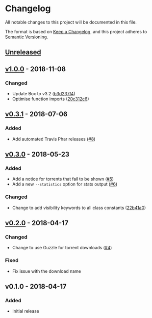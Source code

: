 # Changelog

All notable changes to this project will be documented in this file.

The format is based on [Keep a Changelog](https://keepachangelog.com), and this project adheres to [Semantic Versioning](https://semver.org).

## [Unreleased]

## [v1.0.0] - 2018-11-08

### Changed
- Update Box to v3.2 ([b3d237f4](https://github.com/pxgamer/trakt-to-yts/commit/b3d237f477f344024faa4691a3433c9438be3e1d))
- Optimise function imports ([20c312c6](https://github.com/pxgamer/trakt-to-yts/commit/20c312c698eb157c99eec2678a80d93ebbfe143a))

## [v0.3.1] - 2018-07-06

### Added
- Add automated Travis Phar releases ([#8](https://github.com/pxgamer/trakt-to-yts/issues/8))

## [v0.3.0] - 2018-05-23

### Added
- Add a notice for torrents that fail to be shown ([#5](https://github.com/pxgamer/trakt-to-yts/issues/5))
- Add a new `--statistics` option for stats output ([#6](https://github.com/pxgamer/trakt-to-yts/issues/6))

### Changed
- Change to add visibility keywords to all class constants ([22b41a0](https://github.com/pxgamer/trakt-to-yts/commit/22b41a0f017b60a0bc59bf11c2415d24a4f8c003))

## [v0.2.0] - 2018-04-17

### Changed
- Change to use Guzzle for torrent downloads ([#4](https://github.com/pxgamer/trakt-to-yts/issues/4))

### Fixed
- Fix issue with the download name

## v0.1.0 - 2018-04-17

### Added
- Initial release

[Unreleased]: https://github.com/pxgamer/trakt-to-yts/compare/master...develop
[v1.0.0]: https://github.com/pxgamer/trakt-to-yts/compare/v0.3.1...v1.0.0
[v0.3.1]: https://github.com/pxgamer/trakt-to-yts/compare/v0.3.0...v0.3.1
[v0.3.0]: https://github.com/pxgamer/trakt-to-yts/compare/v0.2.0...v0.3.0
[v0.2.0]: https://github.com/pxgamer/trakt-to-yts/compare/v0.1.0...v0.2.0
